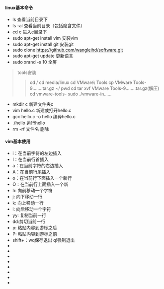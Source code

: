 #### linux基本命令
* ls 查看当前目录下
* ls -al 查看当前目录（包括隐含文件）
* cd c 进入c目录下
* sudo apt-get install vim 安装vim
* sudo apt-get install git 安装git
* sudo clone https://github.com/wangleihd/software.git
* sudo apt-get update 更新语言
* sudo xrand -s 10 全屏
> tools安装
>>cd /
cd media/linux
cd VMware\ Tools
cp VMware Tools-9.…….tar.gz ~/
pwd
cd 
tar xvf VMware Tools-9.…….tar.gz(解压)
cd vmware-tools-
sudo ./vmware-in……

* mkdir c 新建文件夹c
* vim hello.c 新建或打开hello.c
* gcc hello.c -o hello 编译hello.c
* ./hello 运行hello
* rm -rf 文件名 删除

#### vim基本使用
* i：在当前字符的左边插入
* I：在当前行首插入
* a：在当前字符的右边插入
* A：在当前行尾插入
* o：在当前行下面插入一个新行
* O：在当前行上面插入一个新
* h: 向前移动一个字符
* j: 向下移动一行
* k: 向上移动一行
* l: 向后移动一个字符
* yy: 复制当前一行
* dd:剪切当前一行
* p: 粘贴内容到游标之后
* P: 粘贴内容到游标之前
* shift+：wq保存退出 q!强制退出 
* 
* 
* 
* 
* 
* 
* 
* 
